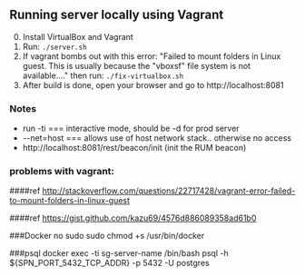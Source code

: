 ## Running server locally using Vagrant

0. Install VirtualBox and Vagrant
1. Run: ```./server.sh```
2. If vagrant bombs out with this error: "Failed to mount folders in Linux guest. This is usually because the "vboxsf" file system is not available...." then run: ```./fix-virtualbox.sh```
3. After build is done, open your browser and go to http://localhost:8081


### Notes

* run -ti === interactive mode, should be -d for prod server
* --net=host === allows use of host network stack.. otherwise no access
* http://localhost:8081/rest/beacon/init (init the RUM beacon)

### problems with vagrant:

####ref http://stackoverflow.com/questions/22717428/vagrant-error-failed-to-mount-folders-in-linux-guest

####ref https://gist.github.com/kazu69/4576d886089358ad61b0

###Docker no sudo
sudo chmod +s /usr/bin/docker

###psql
docker exec -ti sg-server-name /bin/bash
psql -h ${SPN_PORT_5432_TCP_ADDR} -p 5432 -U postgres
